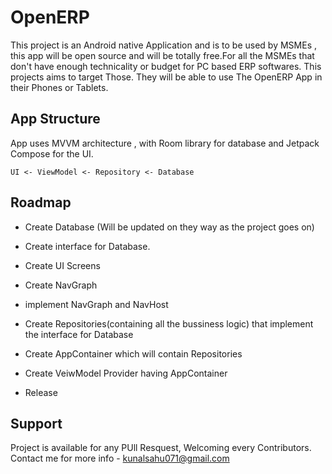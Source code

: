 
# OpenERP

This project is an Android native Application and is to be used by MSMEs , this app will be open source and will be totally free.For all the MSMEs that don't have enough technicality or budget for PC based ERP softwares. This projects aims to target Those. They will be able to use The OpenERP App in their Phones or Tablets. 


## App Structure

App uses MVVM architecture , with Room library for database and Jetpack Compose for the UI. 

    UI <- ViewModel <- Repository <- Database 


## Roadmap

- Create Database (Will be updated on they way as the project goes on)

- Create interface for Database.

- Create UI Screens

- Create NavGraph

- implement NavGraph and NavHost

- Create Repositories(containing all the bussiness logic) that implement the interface for Database

- Create AppContainer which will contain Repositories

- Create VeiwModel Provider having AppContainer
  
- Release 



## Support

Project is available for any PUll Resquest, Welcoming every Contributors. Contact me for more info - kunalsahu071@gmail.com




